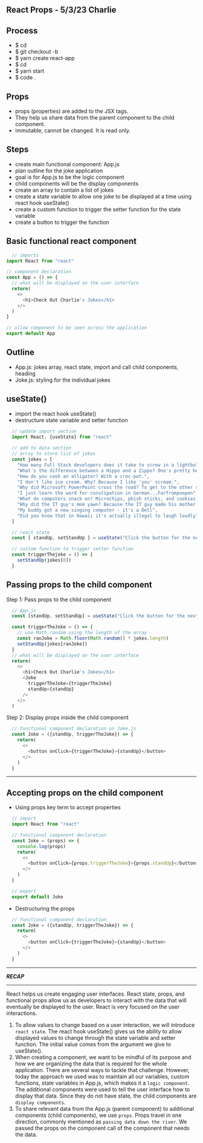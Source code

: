 ## React Props - 5/3/23 Charlie

## Process
- $ cd <github-repo>
- $ git checkout -b <branch-name>
- $ yarn create react-app <project-directory>
- $ cd <project-directory>
- $ yarn start
- $ code .


## Props
- props (properties) are added to the JSX tags. 
- They help us share data from the parent component to the child component.
- immutable, cannot be changed. It is read only.


## Steps
- create main functional component: App.js
- plan outline for the joke application
- goal is for App.js to be the logic component
- child components will be the display components
- create an array to contain a list of jokes
- create a state variable to allow one joke to be displayed at a time using react hook useState()
- create a custom function to trigger the setter function for the state variable
- create a button to trigger the function


## Basic functional react component
```js
  // imports
import React from "react"

// component declaration
const App = () => {
  // what will be displayed on the user interface
  return(
    <>
      <h1>Check Out Charlie's Jokes</h1>
    </>
  )
}

// allow component to be seen across the application
export default App
```


## Outline
- App.js: jokes array, react state, import and call child components, heading
- Joke.js: styling for the individual jokes


## useState()
- import the react hook useState()
- destructure state variable and setter function
```js
  // update import section
  import React, {useState} from "react"
  
  // add to data section
  // array to store list of jokes
  const jokes = [
    "How many Full Stack developers does it take to screw in a lightbulb? None, that's a hardware problem.",
    "What's the difference between a Hippo and a Zippo? One's pretty heavy, and the other's a little lighter.",
    "How do you cook an alligator? With a croc-pot.",
    "I don't like ice cream. Why? Because I like 'you' scream.",
    "Why did Microsoft PowerPoint cross the road? To get to the other slide!",
    "I just learn the word for constipation in German...Farfrompoopen",
    "What do computers snack on? Microchips, phish sticks, and cookies for a quick byte",
    "Why did the IT guy's mom yawn? Because the IT guy made his mother bored",
    "My buddy got a new singing computer - it's a Dell",
    "Did you know that in Hawaii it's actually illegal to laugh loudly? You have to keep it to a low Ha."
  ]

  // react state
  const [ standUp, setStandUp ] = useState("Click the button for the next joke")

  // custom function to trigger setter function
  const triggerThejoke = () => {
    setStandUp(jokes[0])
  }
```


## Passing props to the child component
Step 1: Pass props to the child component
```js
  // App.js 
  const [standUp, setStandUp] = useState("Click the button for the next joke")

  const triggerTheJoke = () => {
    // use Math.random using the length of the array
    const ranJoke = Math.floor(Math.random() * jokes.length)
    setStandUp(jokes[ranJoke])
  }
  // what will be displayed on the user interface
  return(
    <>
      <h1>Check Out Charlie's Jokes</h1>
      <Joke 
        triggerTheJoke={triggerTheJoke}
        standUp={standUp}
      />
    </>
  )
``` 
Step 2: Display props inside the child component 
```js
  // functional component declaration on Joke.js
  const Joke = ({standUp, triggerTheJoke}) => {
    return(
      <>
        <button onClick={triggerTheJoke}>{standUp}</button>
      </>
    )
  }
```

***
## Accepting props on the child component
- Using props key term to accept properties
```js
  // import
  import React from "react"

  // functional component declaration
  const Joke = (props) => {
    console.log(props)
    return(
      <>
        <button onClick={props.triggerTheJoke}>{props.standUp}</button>
      </>
    )
  }

  // export
  export default Joke
```

- Destructuring the props
```js
  // functional component declaration
  const Joke = ({standUp, triggerTheJoke}) => {
    return(
      <>
        <button onClick={triggerTheJoke}>{standUp}</button>
      </>
    )
  }
```

***
***RECAP***  
***
React helps us create engaging user interfaces. React state, props, and functional props allow us as developers to interact with the data that will eventually be displayed to the user. React is very focused on the user interactions.  
1. To allow values to change based on a user interaction, we will introduce `react state`. The react hook useState() gives us the ability to allow displayed values to change through the state variable and setter function. The initial value comes from the argument we give to useState().
2. When creating a component, we want to be mindful of its purpose and how we are organizing the data that is required for the whole application. There are several ways to tackle that challenge. However, today the approach we used was to maintain all our variables, custom functions, state variables in App.js, which makes it a `logic component`. The additional components were used to tell the user interface how to display that data. Since they do not have state, the child components are `display components`.
3. To share relevant data from the App.js (parent component) to additional components (child components), we use `props`. Props travel in one direction, commonly mentioned as `passing data down the river`. We passed the props on the component call of the component that needs the data.
